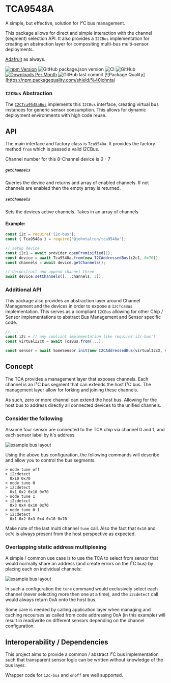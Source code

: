 # TCA9548A

A simple, but effective, solution for I²C bus management.

This package allows for direct and simple interaction with the channel (segment) selection API.  It also provides a `I2CBus` implementation for creating an abstraction layer for compositing multi-bus multi-sensor deployments.


[Adafruit](https://learn.adafruit.com/adafruit-tca9548a-1-to-8-i2c-multiplexer-breakout?view=all) as always.

[![npm Version](http://img.shields.io/npm/v/@johntalton/tca9548a.svg)](https://www.npmjs.com/package/@johntalton/tca9548a)
![GitHub package.json version](https://img.shields.io/github/package-json/v/johntalton/tca9548a)
![CI](https://github.com/johntalton/tca9548a/workflows/CI/badge.svg)
![GitHub](https://img.shields.io/github/license/johntalton/tca9548a)
[![Downloads Per Month](http://img.shields.io/npm/dm/@johntalton/tca9548a.svg)](https://www.npmjs.com/package/@johntalton/tca9548a)
![GitHub last commit](https://img.shields.io/github/last-commit/johntalton/tca9548a)
[![Package Quality](https://npm.packagequality.com/shield/%40johntal

### `I2CBus` Abstraction

The [`I2CTca9548aBus`](github.com/johntalton/i2c-bus-tca9548a) implements this `I2CBus` interface, creating virtual bus instances for generic sensor consumption.  This allows for dynamic deployment environments with high code reuse.

## API

The main interface and factory class is `Tca9548a`.  It provides the factory method `from` which is passed a valid I2CBus.

Channel number for this 8-Channel device is 0 - 7

##### `getChannels`
Queries the device and returns and array of enabled channels. If not channels are enabled then the empty array is returned.

##### `setChannels`
Sets the devices active channels.  Takes in an array of channels


#### Example:

```js
const i2c = require('i2c-bus');
const { Tca9548a } = require('@johntalton/tca9548a');

// setup device
const i2c1 = await provider.openPromisified(1);
const device = await Tca9548a.from(new I2CAddressedBus(i2c1, 0x70));
const channels = await device.getChannels();

// deconstruct and append channel three
await device.setChannels([...channels, 3]);

```


### Additional API
This package also provides an abstraction layer around Channel Management and the devices in order to expose a `I2CTcaBus` implementation.  This serves as a compliant `I2CBus` allowing for other Chip / Sensor implementations to abstract Bus Management and Sensor specific code.

```js
// ...
const i2c = // any comliant implementation like require('i2c-bus')
const virtualI2cX = await TcsBus.from(...);

const sensor = await SomeSensor.init(new I2CAddressedBus(virtualI2cX, sensorAddress));
```


## Concept
The TCA provides a management layer that exposes channels. Each channel is an I²C bus segment that can extends the host I²C bus. The management layer allow for forking and joining these channels.

As such, zero or more channel can extend the host bus.  Allowing for the host bus to address directly all connected devices to the unified channels.


### Consider the following
Assume four sensor are connected to the TCA chip via channel 0 and 1, and each sensor label by it's address.

![example bus layout](examples/multibus.svg)

Using the above bus configuration, the following commands will describe and allow you to control the bus segments.
```
> node tune off
> i2cdetect
  0x10 0x70
> node tune 0
> i2cdetect
  0x1 0x2 0x10 0x70
> node tune 1
> i2cdetect
  0x3 0x4 0x10 0x70
> node tune 0 1
> i2cdetect
  0x1 0x2 0x3 0x4 0x10 0x70
```

Make note of the last multi channel `tune` call.
Also the fact that `0x10` and `0x70` is always present from the host perspective as expected.

### Overlapping static address multiplexing
A simple / common use case is to use the TCA to select from sensor that would normally share an address (and create errors on the I²C bus) by placing each on individual channels:

![example bus layout](examples/multiplex.svg)

In such a configuration the `tune` command would exclusively select each channel (never selecting more then one at a time), and the `i2cdetect` call would always return 0xA onto the host bus.

Some care is needed by calling application layer when managing and caching recourses as called from code addressing 0xA (in this example) will result in read/write on different sensors depending on the channel configuration.


## Interoperability / Dependencies
This project aims to provide a common / abstract I²C bus implementation such that transparent sensor logic can be written without knowledge of the bus layer.

Wrapper code for `i2c-bus` and `onoff` are well supported.
